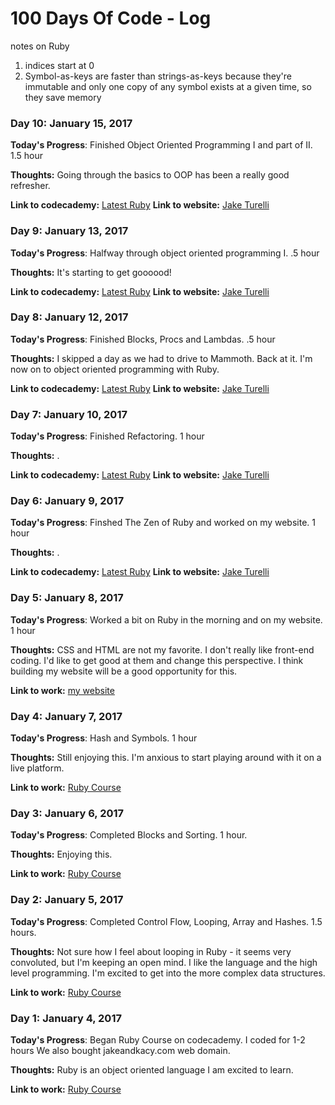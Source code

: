# 100 Days Of Code - Log

notes on Ruby

1. indices start at 0
2. Symbol-as-keys are faster than strings-as-keys because they're immutable and only one copy of any symbol exists at a given time, so they save memory


### Day 10: January 15, 2017

**Today's Progress**: Finished Object Oriented Programming I and part of II. 1.5 hour

**Thoughts:** Going through the basics to OOP has been a really good refresher. 

**Link to codecademy:** [Latest Ruby](https://www.codecademy.com/courses/ruby-beginner-en-zfe3o/1/2?curriculum_id=5059f8619189a5000201fbcb)
**Link to website:** [Jake Turelli](https://www.jaketurelli.com)



### Day 9: January 13, 2017

**Today's Progress**: Halfway through object oriented programming I. .5 hour

**Thoughts:** It's starting to get goooood! 

**Link to codecademy:** [Latest Ruby](https://www.codecademy.com/courses/ruby-beginner-en-MFiQ6/2/2?curriculum_id=5059f8619189a5000201fbcb)
**Link to website:** [Jake Turelli](https://www.jaketurelli.com)


### Day 8: January 12, 2017

**Today's Progress**: Finished Blocks, Procs and Lambdas. .5 hour

**Thoughts:** I skipped a day as we had to drive to Mammoth. Back at it. I'm now on to object oriented programming with Ruby. 

**Link to codecademy:** [Latest Ruby](https://www.codecademy.com/courses/ruby-beginner-en-MFiQ6/0/1?curriculum_id=5059f8619189a5000201fbcb)
**Link to website:** [Jake Turelli](https://www.jaketurelli.com)


### Day 7: January 10, 2017

**Today's Progress**: Finished Refactoring. 1 hour

**Thoughts:** . 

**Link to codecademy:** [Latest Ruby](https://www.codecademy.com/courses/ruby-beginner-en-L3ZCI/2/2?curriculum_id=5059f8619189a5000201fbcb)
**Link to website:** [Jake Turelli](https://www.jaketurelli.com)


### Day 6: January 9, 2017

**Today's Progress**: Finshed The Zen of Ruby and worked on my website. 1 hour

**Thoughts:** . 

**Link to codecademy:** [Latest Ruby](https://www.codecademy.com/courses/ruby-beginner-en-Zjd2y/0/1?curriculum_id=5059f8619189a5000201fbcb)
**Link to website:** [Jake Turelli](https://www.jaketurelli.com)


### Day 5: January 8, 2017

**Today's Progress**: Worked a bit on Ruby in the morning and on my website. 1 hour

**Thoughts:** CSS and HTML are not my favorite. I don't really like front-end coding. I'd like to get good at them and change this perspective. I think building my website will be a good opportunity for this. 

**Link to work:** [my website](https://www.jaketurelli.com)


### Day 4: January 7, 2017

**Today's Progress**: Hash and Symbols. 1 hour

**Thoughts:** Still enjoying this. I'm anxious to start playing around with it on a live platform. 

**Link to work:** [Ruby Course](https://www.codecademy.com/courses/ruby-beginner-en-1o8Mb/0/1?curriculum_id=5059f8619189a5000201fbcb)


### Day 3: January 6, 2017

**Today's Progress**: Completed Blocks and Sorting. 1 hour. 

**Thoughts:** Enjoying this. 

**Link to work:** [Ruby Course](https://www.codecademy.com/courses/ruby-beginner-en-Qn7Qw/0/1?curriculum_id=5059f8619189a5000201fbcb)

### Day 2: January 5, 2017

**Today's Progress**: Completed Control Flow, Looping, Array and Hashes. 1.5 hours. 

**Thoughts:** Not sure how I feel about looping in Ruby - it seems very convoluted, but I'm keeping an open mind. I like the language and the high level programming. I'm excited to get into the more complex data structures. 

**Link to work:** [Ruby Course](https://www.codecademy.com/courses/ruby-beginner-en-ET4bU/0/1?curriculum_id=5059f8619189a5000201fbcb)

### Day 1: January 4, 2017

**Today's Progress**: Began Ruby Course on codecademy. I coded for 1-2 hours
We also bought jakeandkacy.com web domain.

**Thoughts:** Ruby is an object oriented language I am excited to learn.

**Link to work:** [Ruby Course](https://www.codecademy.com/courses/ruby-beginner-en-JdNDe/0/1?curriculum_id=5059f8619189a5000201fbcb)


